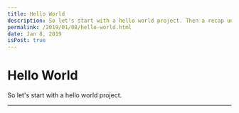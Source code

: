 ```yaml
---
title: Hello World
description: So let's start with a hello world project. Then a recap until this point in time...
permalink: /2019/01/08/hello-world.html
date: Jan 8, 2019
isPost: true
---
```


# Hello World
So let's start with a hello world project.

---
<Footer/>